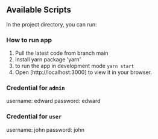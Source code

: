 ## Available Scripts

In the project directory, you can run:

### How to run app

1. Pull the latest code from branch main
2. install yarn package 'yarn'
3. to run the app in development mode `yarn start`
4. Open [http://localhost:3000] to view it in your browser.


### Credential for `admin`

username: edward
password: edward

### Credential for `user`

username: john
password: john